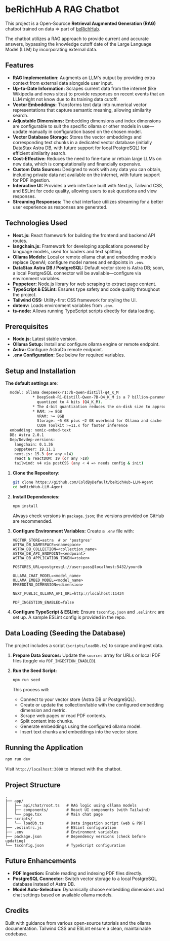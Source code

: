 # beRichHub A RAG Chatbot

This project is a Open-Sourcce **Retrieval Augmented Generation (RAG)** chatbot trained on data => part of [beRichHub](https://www.coldbydefault.com/berichHub).

The chatbot utilizes a RAG approach to provide current and accurate answers, bypassing the knowledge cutoff date of the Large Language Model (LLM) by incorporating external data.


## Features

* **RAG Implementation:** Augments an LLM's output by providing extra context from external data alongside user input.
* **Up-to-Date Information:** Scrapes current data from the internet (like Wikipedia and news sites) to provide responses on recent events that an LLM might not know due to its training data cutoff.
* **Vector Embeddings:** Transforms text data into numerical vector representations that capture semantic meaning, allowing similarity search.
* **Adjustable Dimensions:** Embedding dimensions and index dimensions are configurable to suit the specific ollama or other models in use—update manually in configuration based on the chosen model.
* **Vector Database Storage:** Stores the vector embeddings and corresponding text chunks in a dedicated vector database (initially DataStax Astra DB, with future support for local PostgreSQL) for efficient similarity search.
* **Cost-Effective:** Reduces the need to fine-tune or retrain large LLMs on new data, which is computationally and financially expensive.
* **Custom Data Sources:** Designed to work with any data you can obtain, including private data not available on the internet, with future support for PDF ingestion.
* **Interactive UI:** Provides a web interface built with Next.js, Tailwind CSS, and ESLint for code quality, allowing users to ask questions and view responses.
* **Streaming Responses:** The chat interface utilizes streaming for a better user experience as responses are generated.

## Technologies Used

* **Next.js:** React framework for building the frontend and backend API routes.
* **langchain.js:** Framework for developing applications powered by language models, used for loaders and text splitting.
* **Ollama Models:** Local or remote ollama chat and embedding models replace OpenAI; configure model names and endpoints in `.env`.
* **DataStax Astra DB / PostgreSQL:** Default vector store is Astra DB; soon, a local PostgreSQL connector will be available—configure via environment variables.
* **Puppeteer:** Node.js library for web scraping to extract page content.
* **TypeScript & ESLint:** Ensures type safety and code quality throughout the project.
* **Tailwind CSS:** Utility-first CSS framework for styling the UI.
* **dotenv:** Loads environment variables from `.env`.
* **ts-node:** Allows running TypeScript scripts directly for data loading.

## Prerequisites

* **Node.js:** Latest stable version.
* **Ollama Setup:** Install and configure ollama engine or remote endpoint.
* **Astra:** Configure AstraDb remote endpoint.
* **.env Configuration:** See below for required variables.

## Setup and Installation
**The default settings are**:
```bash
  model: ollama deepseek-r1:7b-qwen-distill-q4_K_M 
            * DeepSeek-R1-Distill-Qwen-7B-Q4_K_M is a 7 billion-parameter distilled reasoning model
              quantized to 4 bits (Q4_K_M).
            * The 4-bit quantization reduces the on-disk size to approximately 4.68 GB.
            * RAM: >= 8GB
              VRAM: >= 8GB
              Storage: ~5 GB plus ~2 GB overhead for Ollama and cache
              CUDA Toolkit >=11.x for faster inference
  embadding: nomic-embed-text
  DB: Astra 2.0.1
  Dep/Devdep-versions:
    langchain: 0.1.36
    puppeteer: 19.11.1
    next.js: 15.3 (or any >14)
    react & reactDOM: 19 (or any >18)
    tailwind: v4 via postCSS (any < 4 => needs config & init)
```

1. **Clone the Repository:**

   ```bash
   git clone https://github.com/ColdByDefault/beRichHub-LLM-Agent
   cd beRichHub-LLM-Agent
   ```
2. **Install Dependencies:**

   ```bash
   npm install
   ```

   Always check versions in `package.json`; the versions provided on GitHub are recommended.
3. **Configure Environment Variables:** Create a `.env` file with:

   ```dotenv
   VECTOR_STORE=astra  # or 'postgres'
   ASTRA_DB_NAMESPACE=<namespace>
   ASTRA_DB_COLLECTION=<collection_name>
   ASTRA_DB_API_ENDPOINT=<endpoint>
   ASTRA_DB_APPLICATION_TOKEN=<token>

   POSTGRES_URL=postgresql://user:pass@localhost:5432/yourdb

   OLLAMA_CHAT_MODEL=<model_name>
   OLLAMA_EMBED_MODEL=<model_name>
   EMBEDDING_DIMENSION=<dimension>

   NEXT_PUBLIC_OLLAMA_API_URL=http://localhost:11434

   PDF_INGESTION_ENABLED=false
   ```
4. **Configure TypeScript & ESLint:** Ensure `tsconfig.json` and `.eslintrc` are set up. A sample ESLint config is provided in the repo.

## Data Loading (Seeding the Database)

The project includes a script (`scripts/loadDb.ts`) to scrape and ingest data.

1. **Prepare Data Sources:** Update the `sources` array for URLs or local PDF files (toggle via `PDF_INGESTION_ENABLED`).
2. **Run the Seed Script:**

   ```bash
   npm run seed
   ```

   This process will:

   * Connect to your vector store (Astra DB or PostgreSQL).
   * Create or update the collection/table with the configured embedding dimension and metric.
   * Scrape web pages or read PDF contents.
   * Split content into chunks.
   * Generate embeddings using the configured ollama model.
   * Insert text chunks and embeddings into the vector store.

## Running the Application

```bash
npm run dev
```

Visit `http://localhost:3000` to interact with the chatbot.

## Project Structure

```
.​
├── app/
│   ├── api/chat/root.ts   # RAG logic using ollama models
│   ├── components/        # React UI components (with Tailwind)
│   └── page.tsx           # Main chat page
├── scripts/
│   └── loadDb.ts          # Data ingestion script (web & PDF)
├── .eslintrc.js           # ESLint configuration
├── .env                   # Environment variables
├── package.json           # Dependency versions (check before updating)
└── tsconfig.json          # TypeScript configuration
```

## Future Enhancements

* **PDF Ingestion:** Enable reading and indexing PDF files directly.
* **PostgreSQL Connector:** Switch vector storage to a local PostgreSQL database instead of Astra DB.
* **Model Auto-Selection:** Dynamically choose embedding dimensions and chat settings based on available ollama models.

## Credits

Built with guidance from various open-source tutorials and the ollama documentation. Tailwind CSS and ESLint ensure a clean, maintainable codebase.

